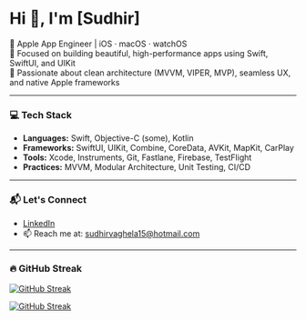 <h1 align="leading">Hi 👋, I'm [Sudhir]</h1>

🚀 Apple App Engineer | iOS · macOS · watchOS  
🎯 Focused on building beautiful, high-performance apps using Swift, SwiftUI, and UIKit  
💼 Passionate about clean architecture (MVVM, VIPER, MVP), seamless UX, and native Apple frameworks  

---

### 💻 Tech Stack

- **Languages:** Swift, Objective-C (some), Kotlin
- **Frameworks:** SwiftUI, UIKit, Combine, CoreData, AVKit, MapKit, CarPlay
- **Tools:** Xcode, Instruments, Git, Fastlane, Firebase, TestFlight
- **Practices:** MVVM, Modular Architecture, Unit Testing, CI/CD

---

### 📬 Let's Connect

- [LinkedIn](https://www.linkedin.com/in/smvaghela/)
- 📫 Reach me at: sudhirvaghela15@hotmail.com

---

<!-- [![GitHub Streak] https://streak-stats.demolab.com/?user=sudhirvaghela15&theme=radica -->

### 🔥 GitHub Streak

[![GitHub Streak](https://streak-stats.demolab.com/?user=sudhirvaghela15/sudhirvaghela15&theme=radica)](https://git.io/streak-stats)

[![GitHub Streak](https://streak-stats.demolab.com?user=sudhirvaghela15&theme=tokyonight&hide_border=true)](https://github.com/sudhirvaghela15)




